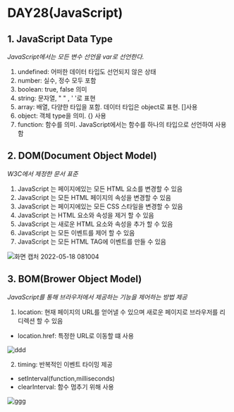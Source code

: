 # DAY28(JavaScript)

## 1. JavaScript Data Type

*JavaScript에서는 모든 변수 선언을 var로 선언한다.*

1. undefined: 어떠한 데이터 타입도 선언되지 않은 상태
2. number: 실수, 정수 모두 포함
3. boolean: true, false 의미
4. string: 문자열, " " , ' '로 표현
5. array: 배열, 다양한 타입을 포함. 데이터 타입은 object로 표현. []사용
6. object: 객체 type을 의미. {} 사용
7. function: 함수를 의미. JavaScript에서는 함수를 하나의 타입으로 선언하여 사용함

## 2. DOM(Document Object Model)

*W3C에서 제정한 문서 표준*

1. JavaScript 는 페이지에있는 모든 HTML 요소를 변경할 수 있음
2. JavaScript 는 모든 HTML 페이지의 속성을 변경할 수 있음
3. JavaScript 는 페이지에있는 모든 CSS 스타일을 변경할 수 있음
4. JavaScript 는 HTML 요소와 속성을 제거 할 수 있음
5. JavaScript 는 새로운 HTML 요소와 속성을 추가 할 수 있음
6. JavaScript 는 모든 이벤트를 제어 할 수 있음
7. JavaScript 는 모든 HTML TAG에 이벤트를 만들 수 있음

![화면 캡처 2022-05-18 081004](https://user-images.githubusercontent.com/103159709/168926781-8bb29a83-5194-4d31-ac28-895347c90d6c.png)

## 3. BOM(Brower Object Model)

*JavaScript를 통해 브라우저에서 제공하는 기능을 제어하는 방법 제공*

1. location: 현재 페이지의 URL를 얻어낼 수 있으며 새로운 페이지로 브라우저를 리디렉션 할 수 있음
* location.href: 특정한 URL로 이동할 떄 사용

![ddd](https://user-images.githubusercontent.com/103159709/168927489-adb561f8-c2f0-4156-b0f8-8f2c21846c80.png)

2. timing: 반복적인 이벤트 타이밍 제공
* setInterval(function,milliseconds)
* clearInterval: 함수 멈추기 위해 사용

![ggg](https://user-images.githubusercontent.com/103159709/168927867-4b75be5a-a962-4ff9-9e5c-91438ad1bcee.png)
